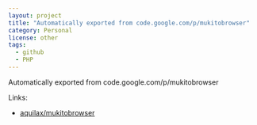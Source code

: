 ```yaml
---
layout: project
title: "Automatically exported from code.google.com/p/mukitobrowser"
category: Personal
license: other
tags:
  - github
  - PHP
---
```


Automatically exported from code.google.com/p/mukitobrowser

Links:

* [aquilax/mukitobrowser](https://github.com/aquilax/mukitobrowser)

